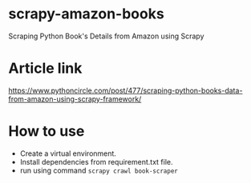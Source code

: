 # scrapy-amazon-books
Scraping Python Book's Details from Amazon using Scrapy

# Article link
https://www.pythoncircle.com/post/477/scraping-python-books-data-from-amazon-using-scrapy-framework/

# How to use
- Create a virtual environment.
- Install dependencies from requirement.txt file.
- run using command `scrapy crawl book-scraper`
